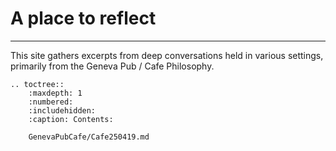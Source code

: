 # A place to reflect
----

This site gathers excerpts from deep conversations held in various settings, primarily from the Geneva Pub / Cafe Philosophy.


```{eval-rst}
.. toctree::
    :maxdepth: 1
    :numbered:
    :includehidden:
    :caption: Contents:

    GenevaPubCafe/Cafe250419.md
```

